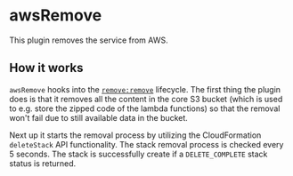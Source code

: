 # awsRemove

This plugin removes the service from AWS.

## How it works

`awsRemove` hooks into the [`remove:remove`](/docs/plugins/core/remove.md) lifecycle. The first thing the plugin does
is that it removes all the content in the core S3 bucket (which is used to e.g. store the zipped code of the
lambda functions) so that the removal won't fail due to still available data in the bucket.

Next up it starts the removal process by utilizing the CloudFormation `deleteStack` API functionality.
The stack removal process is checked every 5 seconds. The stack is successfully create if a `DELETE_COMPLETE` stack
status is returned.
